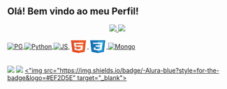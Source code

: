 ## Olá! Bem vindo ao meu Perfil!

<div align="center">
  <a href="https://github.com/viniciussalvador0">
  <img height="130em" src="https://github-readme-stats.vercel.app/api?username=viniciussalvador0&show_icons=true&theme=dark&include_all_commits=true&count_private=true"/>
  <img height="130em" src="https://github-readme-stats.vercel.app/api/top-langs/?username=viniciussalvador0&layout=compact&langs_count=7&theme=dark"/>
</div>
<div style="display: inline_block"><br>
  <img align="center" alt="PG" height="30" width="40" src="https://img.icons8.com/color/344/postgreesql.svg">
  <img align="center" alt="Python" height="30" width="40" src="https://cdn.jsdelivr.net/gh/devicons/devicon/icons/python/python-original.svg">
  <img align="center" alt="JS" height="30" width="40" src="https://cdn.jsdelivr.net/gh/devicons/devicon/icons/javascript/javascript-original.svg"/>
  <img align="center" alt="HTML" height="30" width="40" src="https://raw.githubusercontent.com/devicons/devicon/master/icons/html5/html5-original.svg">
  <img align="center" alt="CSS" height="30" width="40" src="https://raw.githubusercontent.com/devicons/devicon/master/icons/css3/css3-original.svg">
  <img align="center" alt="Mongo" height="30" width="40" src="https://cdn.jsdelivr.net/gh/devicons/devicon/icons/mongodb/mongodb-original.svg">
</div>
 
##
  
<div> 
  <a href = "mailto:viniciussalvador05@gmail.com"><img src="https://img.shields.io/badge/-Gmail-%23333?style=for-the-badge&logo=gmail&logoColor=redtarget=blank"></a>
  <a href = "https://www.linkedin.com/in/vinícius-salvador-1264551a3" target="_blank"><img src="https://img.shields.io/badge/-LinkedIn-%230077B5?style=for-the-badge&logo=linkedin&logoColor=white" target="_blank"></a> 
  <a href = "https://www.linkedin.com/in/viniciussalvador0/" target="blank"><"img src="https://img.shields.io/badge/-Alura-blue?style=for-the-badge&logo=#EF2D5E" target="_blank"></a>
</div>
